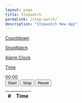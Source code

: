 ```yaml
---
layout: page
title: Stopwatch
permalink: /stop-watch/
description: "Stopwatch New App"
---
```

<!-- Sidebar -->
<div class=row>
<div class="col-md-3 bg-light">

<div class="p-4 mb-2 bg-body-secondary">
      <p class="fs-2"> <a class="text-decoration-none" href="/countdown"><i class="fa-solid fa-stopwatch-20"></i>Countdown</a></p>
       <p class="fs-2"> <a class="text-decoration-none" href="#"><i class="fa-solid fa-stopwatch"></i> StopWatch</a></p>
       <p class="fs-2"> <a class="text-decoration-none" href="#"><i class="fa-solid fa-bell"></i> Alarm Clock</a></p>
      <p class="fs-2"> <a class="text-decoration-none" href="/current-time"><i class="fa-solid fa-clock"></i>Time</a></p>
</div>
</div>





<div class="col-md-8">

<div id="timer">00:00</div>
<div class="text-center ">
     <button class="btn btn-outline-success fw-bold" onclick="startTimer()">Start</button>
     <button class="btn btn-outline-danger fw-bold" onclick="stopTimer()">Stop</button>
     <button class="btn btn-outline-warning  fw-bold " onclick="resetTimer()">Reset</button>
</div>
<div class="table-container p-4">
       <table class="table table-striped table-bordered text-center">
            <thead>
                <tr>
                    <th>#</th>
                    <th>Time</th>
                </tr>
            </thead>
            <tbody id="timeRecords"></tbody>
        </table>
</div>


</div>







<script src="{{ '/assets/js/stop-watch.js' | relative_url }}"></script>
    